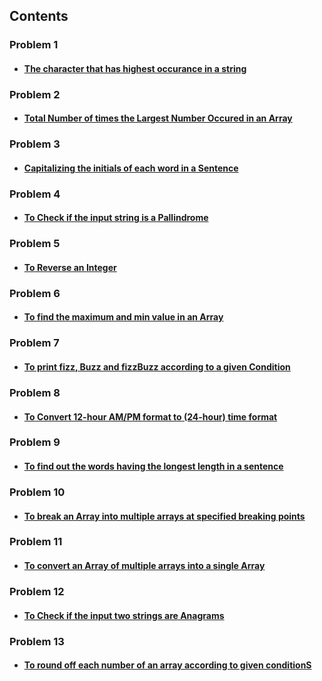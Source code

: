 ## Contents

### Problem 1

- #### [The character that has highest occurance in a string](https://github.com/payalpatra/Javascript_ProblemSolving/blob/master/maxChar.js)

### Problem 2

- #### [Total Number of times the Largest Number Occured in an Array](https://github.com/payalpatra/Javascript_ProblemSolving/blob/master/mode_of_maxNum.js)

### Problem 3

- #### [Capitalizing the initials of each word in a Sentence](https://github.com/payalpatra/Javascript_ProblemSolving/blob/master/capitalize_initials.js)

### Problem 4

- #### [To Check if the input string is a Pallindrome](https://github.com/payalpatra/Javascript_ProblemSolving/blob/master/isPallindrome.js)

### Problem 5

- #### [To Reverse an Integer](https://github.com/payalpatra/Javascript_ProblemSolving/blob/master/reverseInt.js)

### Problem 6

- #### [To find the maximum and min value in an Array](https://github.com/payalpatra/Javascript_ProblemSolving/blob/master/maxMin.js)

### Problem 7

- #### [To print fizz, Buzz and fizzBuzz according to a given Condition](https://github.com/payalpatra/Javascript_ProblemSolving/blob/master/fizzBuzz.js)

### Problem 8

- #### [To Convert 12-hour AM/PM format to (24-hour) time format](https://github.com/payalpatra/Javascript_ProblemSolving/blob/master/timeConversion.js)

### Problem 9

- #### [To find out the words having the longest length in a sentence](https://github.com/payalpatra/Javascript_ProblemSolving/blob/master/longestWord.js)

### Problem 10

- #### [To break an Array into multiple arrays at specified breaking points](https://github.com/payalpatra/Javascript_ProblemSolving/blob/master/breakArray.js)

### Problem 11

- #### [To convert an Array of multiple arrays into a single Array](https://github.com/payalpatra/Javascript_ProblemSolving/blob/master/flatArray.js)

### Problem 12

- #### [To Check if the input two strings are Anagrams](https://github.com/payalpatra/Javascript_ProblemSolving/blob/master/isAnagram.js)

### Problem 13

- #### [To round off each number of an array according to given conditionS](https://github.com/payalpatra/Javascript_ProblemSolving/blob/master/roundOffArray.js)
